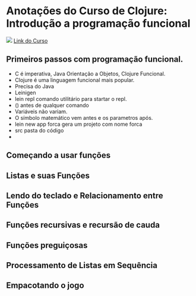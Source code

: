 # Anotações do Curso de Clojure: Introdução a programação funcional
![](https://www.alura.com.br/assets/api/share/curso-introducao-a-programacao-funcional-com-clojure.png)
[Link do Curso](https://cursos.alura.com.br/course/introducao-a-programacao-funcional-com-clojure)

## Primeiros passos com programação funcional.
* C é imperativa, Java Orientação a Objetos, Clojure Funcional.
* Clojure é uma linguagem funcional mais popular.
* Precisa do Java
* Leinigen 
* lein repl comando utilitário para startar o repl.
* () antes de qualquer comando
* Variáveis não variam.
* O símbolo matemático vem antes e os parametros após.
* lein new app forca gera um projeto com nome forca
* src pasta do código
* 

## Começando a usar funções


## Listas e suas Funções

## Lendo do teclado e Relacionamento entre Funções

## Funções recursivas e recursão de cauda

##  Funções preguiçosas

## Processamento de Listas em Sequência

## Empacotando o jogo



